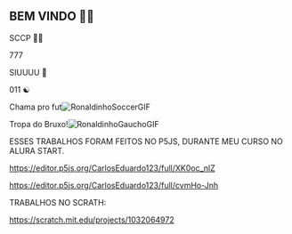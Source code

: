 ## BEM VINDO 🖤🤍

SCCP 🖤🤍

777 

SIUUUU 🐐

011 ☯️


Chama pro fut![RonaldinhoSoccerGIF](https://github.com/user-attachments/assets/9b4b39bd-4216-4cb5-90b4-16474f1171c7)



Tropa do Bruxo!![RonaldinhoGauchoGIF](https://github.com/user-attachments/assets/e96ffe9d-759e-463b-9144-b3988cfa5128)

ESSES TRABALHOS FORAM FEITOS NO P5JS, DURANTE MEU CURSO NO ALURA START.

https://editor.p5js.org/CarlosEduardo123/full/XK0oc_nlZ

https://editor.p5js.org/CarlosEduardo123/full/cvmHo-Jnh

TRABALHOS NO SCRATH:

https://scratch.mit.edu/projects/1032064972
